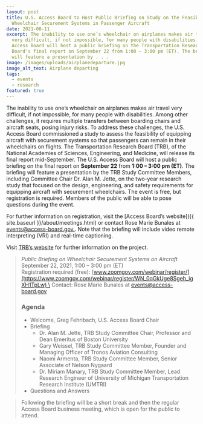 ```yaml
---
layout: post
title: U.S. Access Board to Host Public Briefing on Study on the Feasibility of
  Wheelchair Securement Systems in Passenger Aircraft
date: 2021-08-11
excerpt: The inability to use one’s wheelchair on airplanes makes air travel
  very difficult, if not impossible, for many people with disabilities. The U.S.
  Access Board will host a public briefing on the Transportation Research
  Board's final report on September 22 from 1:00 – 3:00 pm (ET). The briefing
  will feature a presentation by . . .
image: /images/uploads/airplanedeparture.jpg
image_alt_text: Airplane departing
tags:
  - events
  - research
featured: true
---
```

The inability to use one’s wheelchair on airplanes makes air travel very difficult, if not impossible, for many people with disabilities. Among other challenges, it requires multiple transfers between boarding chairs and aircraft seats, posing injury risks. To address these challenges, the U.S. Access Board commissioned a study to assess the feasibility of equipping aircraft with securement systems so that passengers can remain in their wheelchairs on flights. The Transportation Research Board (TRB), of the National Academies of Sciences, Engineering, and Medicine, will release its final report mid-September. The U.S. Access Board will host a public briefing on the final report on **September 22** from **1:00 – 3:00 pm (ET)**. The briefing will feature a presentation by the TRB Study Committee Members, including Committee Chair Dr. Alan M. Jette, on the two-year research study that focused on the design, engineering, and safety requirements for equipping aircraft with securement wheelchairs. The event is free, but registration is required. Members of the public will be able to pose questions during the event. 

For further information on registration, visit the [Access Board’s website]({{ site.baseurl }}/about/meetings.html) or contact Rose Marie Bunales at [events@access-board.gov.](mailto:events@access-board.gov). Note that the briefing will include video remote interpreting (VRI) and real-time captioning.

Visit [TRB’s website](https://www8.nationalacademies.org/pa/projectview.aspx?key=51840) for further information on the project.  

> *Public Briefing on Wheelchair Securement Systems on Aircraft* \
> September 22, 2021, 1:00 – 3:00 pm (ET) \
> Registration required (free): [www.zoomgov.com/webinar/register/](https://www.zoomgov.com/webinar/register/WN_0qGkUge8Sgeh_igXH1TpLw) \
> Contact: Rose Marie Bunales at [events@access-board.gov](mailto:events@access-board.gov) 
>
> ### Agenda 
>
> * Welcome, Greg Fehribach, U.S. Access Board Chair 
> * Briefing  
>   * Dr. Alan M. Jette, TRB Study Committee Chair, Professor and Dean Emeritus of Boston University 
>   * Gary Weissel, TRB Study Committee Member, Founder and Managing Officer of Tronos Aviation Consulting 
>   * Naomi Armenta, TRB Study Committee Member, Senior Associate of Nelson Nygaard 
>   * Dr. Miriam Manary, TRB Study Committee Member, Lead Research Engineer of University of Michigan Transportation Research Institute (UMTRI)
> * Questions and Answers 

> Following the briefing will be a short break and then the regular Access Board business meeting, which is open for the public to attend.
